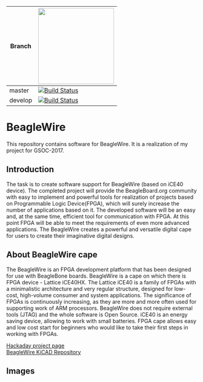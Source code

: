 Branch|<img src="https://cdn.travis-ci.com/images/logos/TravisCI-Full-Color-45e242791b7752b745a7ae53f265acd4.png" width="200">
---|--- 
master|[![Build Status](https://travis-ci.org/pmezydlo/BeagleWire.svg?branch=master)](https://travis-ci.org/pmezydlo/BeagleWire)
develop|[![Build Status](https://travis-ci.org/pmezydlo/BeagleWire.svg?branch=develop)](https://travis-ci.org/pmezydlo/BeagleWire)

<h1>BeagleWire</h1>
This repository contains software for BeagleWire. It is a realization of my project for GSOC-2017.

<h2>Introduction</h2>
The task is to create software support for BeagleWire (based on iCE40 device). The completed project will provide the BeagleBoard.org community with easy to implement and powerful tools for realization of projects based on Programmable Logic Device(FPGA), which will surely increase the number of applications based on it. The developed software will be an easy and, at the same time, efficient tool for communication with FPGA. At this point FPGA will be able to meet the requirements of even more advanced applications. The BeagleWire creates a powerful and versatile digital cape for users to create their imaginative digital designs. 

<h2>About BeagleWire cape</h2>
The BeagleWire is an FPGA development platform that has been designed for use with BeagleBone boards. BeagleWire is a cape on which there is FPGA device - Lattice iCE40HX. The Lattice iCE40 is a family of FPGAs with a minimalistic architecture and very regular structure, designed for low-cost, high-volume consumer and system applications. The significance of FPGAs is continuously increasing, as they are more and more often used for supporting work of ARM processors. BeagleWire does not require external tools (JTAG) and the whole software is Open Source. iCE40 is an energy saving device, allowing to work with small batteries. FPGA cape allows easy and low cost start for beginners who would like to take their first steps in working with FPGAs.

<a href="https://hackaday.io/project/20989-beaglewire">Hackaday project page</a><br>
<a href="https://github.com/mwelling/beagle-wire">BeagleWire KiCAD Repository</a>

<h2>Images</h2>


